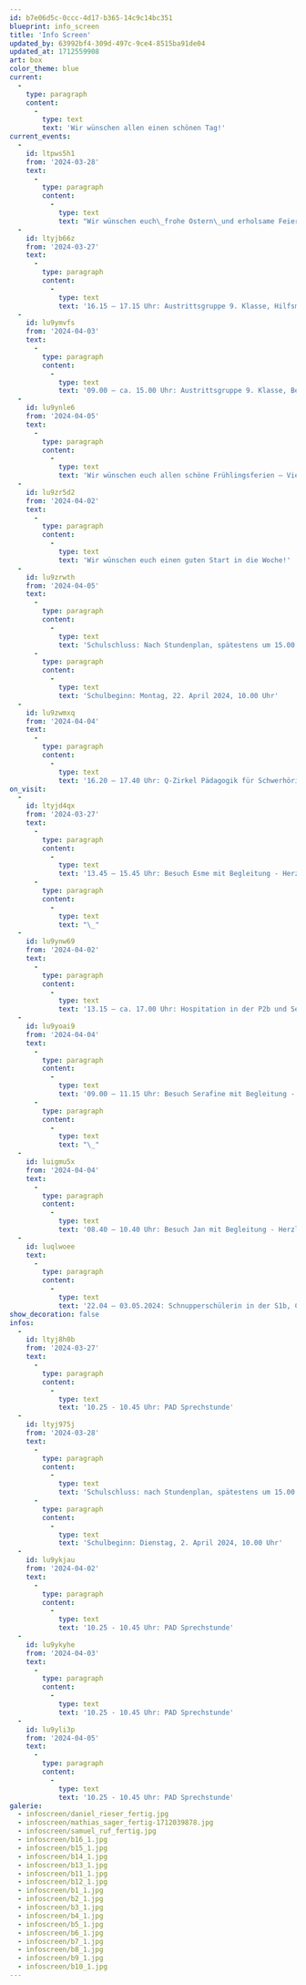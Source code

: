 ```yaml
---
id: b7e06d5c-0ccc-4d17-b365-14c9c14bc351
blueprint: info_screen
title: 'Info Screen'
updated_by: 63992bf4-309d-497c-9ce4-8515ba91de04
updated_at: 1712559908
art: box
color_theme: blue
current:
  -
    type: paragraph
    content:
      -
        type: text
        text: 'Wir wünschen allen einen schönen Tag!'
current_events:
  -
    id: ltpws5h1
    from: '2024-03-28'
    text:
      -
        type: paragraph
        content:
          -
            type: text
            text: "Wir wünschen euch\_frohe Ostern\_und erholsame Feiertage!"
  -
    id: ltyjb66z
    from: '2024-03-27'
    text:
      -
        type: paragraph
        content:
          -
            type: text
            text: '16.15 – 17.15 Uhr: Austrittsgruppe 9. Klasse, Hilfsmittel, Gruppe A – Viel Vergnügen!'
  -
    id: lu9ymvfs
    from: '2024-04-03'
    text:
      -
        type: paragraph
        content:
          -
            type: text
            text: '09.00 – ca. 15.00 Uhr: Austrittsgruppe 9. Klasse, Besuch der BSFH Oerlikon – Viel Vergnügen!'
  -
    id: lu9ynle6
    from: '2024-04-05'
    text:
      -
        type: paragraph
        content:
          -
            type: text
            text: 'Wir wünschen euch allen schöne Frühlingsferien – Viel Spass!'
  -
    id: lu9zr5d2
    from: '2024-04-02'
    text:
      -
        type: paragraph
        content:
          -
            type: text
            text: 'Wir wünschen euch einen guten Start in die Woche!'
  -
    id: lu9zrwth
    from: '2024-04-05'
    text:
      -
        type: paragraph
        content:
          -
            type: text
            text: 'Schulschluss: Nach Stundenplan, spätestens um 15.00 Uhr'
      -
        type: paragraph
        content:
          -
            type: text
            text: 'Schulbeginn: Montag, 22. April 2024, 10.00 Uhr'
  -
    id: lu9zwmxq
    from: '2024-04-04'
    text:
      -
        type: paragraph
        content:
          -
            type: text
            text: '16.20 – 17.40 Uhr: Q-Zirkel Pädagogik für Schwerhörige und Gehörlose, Aula – Viel Vergnügen!'
on_visit:
  -
    id: ltyjd4qx
    from: '2024-03-27'
    text:
      -
        type: paragraph
        content:
          -
            type: text
            text: '13.45 – 15.45 Uhr: Besuch Esme mit Begleitung - Herzlich willkommen!'
      -
        type: paragraph
        content:
          -
            type: text
            text: "\_"
  -
    id: lu9ynw69
    from: '2024-04-02'
    text:
      -
        type: paragraph
        content:
          -
            type: text
            text: '13.15 – ca. 17.00 Uhr: Hospitation in der P2b und Sek b – Herzlich willkommen!'
  -
    id: lu9yoai9
    from: '2024-04-04'
    text:
      -
        type: paragraph
        content:
          -
            type: text
            text: '09.00 – 11.15 Uhr: Besuch Serafine mit Begleitung - Herzlich willkommen!'
      -
        type: paragraph
        content:
          -
            type: text
            text: "\_"
  -
    id: luigmu5x
    from: '2024-04-04'
    text:
      -
        type: paragraph
        content:
          -
            type: text
            text: '08.40 – 10.40 Uhr: Besuch Jan mit Begleitung - Herzlich willkommen!'
  -
    id: luqlwoee
    text:
      -
        type: paragraph
        content:
          -
            type: text
            text: '22.04 – 03.05.2024: Schnupperschülerin in der S1b, Chlini Gigante – Herzlich willkommen!'
show_decoration: false
infos:
  -
    id: ltyj8h0b
    from: '2024-03-27'
    text:
      -
        type: paragraph
        content:
          -
            type: text
            text: '10.25 - 10.45 Uhr: PAD Sprechstunde'
  -
    id: ltyj975j
    from: '2024-03-28'
    text:
      -
        type: paragraph
        content:
          -
            type: text
            text: 'Schulschluss: nach Stundenplan, spätestens um 15.00 Uhr.'
      -
        type: paragraph
        content:
          -
            type: text
            text: 'Schulbeginn: Dienstag, 2. April 2024, 10.00 Uhr'
  -
    id: lu9ykjau
    from: '2024-04-02'
    text:
      -
        type: paragraph
        content:
          -
            type: text
            text: '10.25 - 10.45 Uhr: PAD Sprechstunde'
  -
    id: lu9ykyhe
    from: '2024-04-03'
    text:
      -
        type: paragraph
        content:
          -
            type: text
            text: '10.25 - 10.45 Uhr: PAD Sprechstunde'
  -
    id: lu9yli3p
    from: '2024-04-05'
    text:
      -
        type: paragraph
        content:
          -
            type: text
            text: '10.25 - 10.45 Uhr: PAD Sprechstunde'
galerie:
  - infoscreen/daniel_rieser_fertig.jpg
  - infoscreen/mathias_sager_fertig-1712039878.jpg
  - infoscreen/samuel_ruf_fertig.jpg
  - infoscreen/b16_1.jpg
  - infoscreen/b15_1.jpg
  - infoscreen/b14_1.jpg
  - infoscreen/b13_1.jpg
  - infoscreen/b11_1.jpg
  - infoscreen/b12_1.jpg
  - infoscreen/b1_1.jpg
  - infoscreen/b2_1.jpg
  - infoscreen/b3_1.jpg
  - infoscreen/b4_1.jpg
  - infoscreen/b5_1.jpg
  - infoscreen/b6_1.jpg
  - infoscreen/b7_1.jpg
  - infoscreen/b8_1.jpg
  - infoscreen/b9_1.jpg
  - infoscreen/b10_1.jpg
---
```

